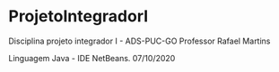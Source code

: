 # ProjetoIntegradorI
 Disciplina projeto integrador I - ADS-PUC-GO
 Professor Rafael Martins
 
 Linguagem Java - IDE NetBeans.
 07/10/2020
